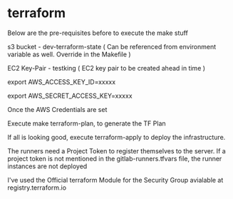 # terraform

Below are the pre-requisites before to execute the make stuff

s3 bucket - dev-terraform-state ( Can be referenced from environment variable as well. Override in the Makefile )

EC2 Key-Pair - testking ( EC2 key pair to be created ahead in time )

export AWS_ACCESS_KEY_ID=xxxxx

export AWS_SECRET_ACCESS_KEY=xxxxx


Once the AWS Credentials are set

Execute make terraform-plan, to generate the TF Plan

If all is looking good, execute terraform-apply to deploy the infrastructure.

The runners need a Project Token to register themselves to the server. If a project token is not mentioned in the gitlab-runners.tfvars file, the runner instances are not deployed

I've used the Official terraform Module for the Security Group avialable at registry.terraform.io

